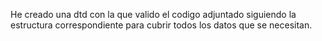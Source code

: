 He creado una dtd con la que valido el codigo adjuntado siguiendo la estructura correspondiente para cubrir todos los datos que se necesitan.